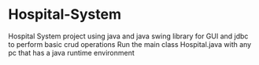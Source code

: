 # Hospital-System
Hospital System project using java and java swing library for GUI and jdbc  to perform basic crud operations
Run the main class Hospital.java with any pc that has a java runtime environment 
